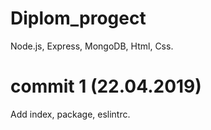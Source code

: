 # Diplom_progect
Node.js, Express, MongoDB, Html, Css.
# commit 1 (22.04.2019)
Add index, package, eslintrc.
